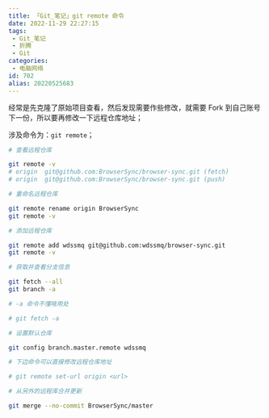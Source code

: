 ```yaml
---
title: 「Git_笔记」git remote 命令
date: 2022-11-29 22:27:15
tags:
 - Git_笔记
 - 折腾
 - Git
categories:
 - 电脑网络
id: 702
alias: 20220525683
---
```


经常是先克隆了原始项目查看，然后发现需要作些修改，就需要 Fork 到自己账号下一份，所以要再修改一下远程仓库地址；

涉及命令为：`git remote`；

<!--more-->

```bash
# 查看远程仓库

git remote -v
# origin  git@github.com:BrowserSync/browser-sync.git (fetch)
# origin  git@github.com:BrowserSync/browser-sync.git (push)

# 重命名远程仓库

git remote rename origin BrowserSync
git remote -v

# 添加远程仓库

git remote add wdssmq git@github.com:wdssmq/browser-sync.git
git remote -v

# 获取并查看分支信息

git fetch --all
git branch -a

# -a 命令不懂啥用处

# git fetch -a

# 设置默认仓库

git config branch.master.remote wdssmq

# 下边命令可以直接修改远程仓库地址

# git remote set-url origin <url>

# 从另外的远程库合并更新

git merge --no-commit BrowserSync/master

```


